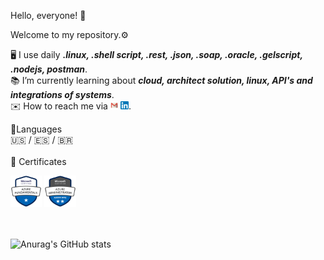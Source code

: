  Hello, everyone! 👋
 
 Welcome to my repository.⚙
 
🖥️ I use daily <strong><em>.linux, .shell script, .rest, .json, .soap, .oracle, .gelscript, .nodejs, postman</em></strong>.<br/>
📚 I’m currently learning about <strong><em>cloud, architect solution, linux, API's and integrations of systems</em></strong>.<br/>
✉️ How to reach me via <a href="mailto:danieldbf@gmail.com"><img width="2.5%" height="2.5%" src="https://github.com/danieldbf/danieldbf/blob/main/logo-gmail-256.png"/></a> <a href="https://www.linkedin.com/in/daniel-barros-flores-31822422/?locale=en_US" target="_blank"><img width="2.5%" height="2.5%" src="https://github.com/danieldbf/danieldbf/blob/main/linkedin.png"/></a>.<br/>
 
👅Languages<br/>
 :us: / :es: / :brazil:
<br/><br/>
🥇 Certificates<br/>
<div>
 <img width="10%" height="10%" src="https://github.com/danieldbf/danieldbf/blob/main/azure-fundamentals-600x600.png"/>
 <img width="10%" height="10%" src="https://github.com/danieldbf/danieldbf/blob/main/azure-administrator-associate-600x600.png"/>
</div>
<br/><br/>

![Anurag's GitHub stats](https://github-readme-stats.vercel.app/api?username=danieldbf&theme=algolia&show_icons=true)

<!---
danieldbf/danieldbf is a ✨ special ✨ repository because its `README.md` (this file) appears on your GitHub profile.
You can click the Preview link to take a look at your changes.
--->
